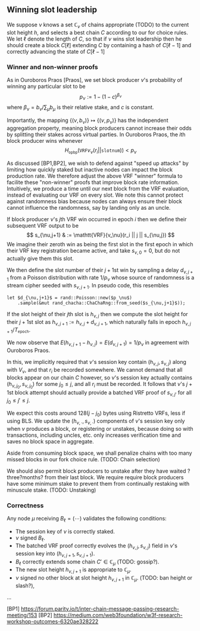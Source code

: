 
## Winning slot leadership

We suppose $\nu$ knows a set $\mathbb{C}_\nu$ of chains
appropriate (TODO) to the current slot height $h$, and
selects a best chain $C$ according to our for choice rules.
We let $\ell$ denote the length of $C$, so that if $\nu$ wins slot
leadership then he should create a block $C[\ell]$ extending $C$
by containing a hash of $C[\ell-1]$ and correctly advancing the
state of $C[\ell-1]$

### Winner and non-winner proofs

As in Ouroboros Praos [Praos], we set block producer $\nu$'s
probability of winning any particular slot to be 
$$ p_\nu := 1-(1-c)^{\beta_\nu} $$
where $\beta_\nu = b_\nu / \sum_\mu b_\mu$ is their relative stake,
and $c$ is constant.

Importantly, the mapping $\{(\nu,b_\nu)\} \mapsto \{(\nu,p_\nu)\}$ has the
independent aggregation property, meaning block producers cannot
increase their odds by splitting their stakes across virtual parties.
In Ouroboros Praos, the $i$th block producer wins whenever
$$ H_{\mathtt{opbp}}(\mathtt{VRF}{v_\nu}( r_i || \mathtt{slotnum} )) < p_\nu $$

As discussed [BP1,BP2], we wish to defend against "speed up attacks"
by limiting how quickly staked but inactive nodes can impact the
block production rate.  We therefore adjust the above VRF "winner"
formula to facilite these "non-winner" proofs that improve block rate
information.  Intuitively, we produce a time until our next block from
the VRF evaluation, instead of evaluating our VRF on every slot.
We note this cannot protect against randomness bias because
nodes can always ensure their block cannot influence the randomness,
say by landing only as an uncle.

If block producer $\nu$'s $j$th VRF win occurred in epoch $i$ then
we define their subsequent VRF output to be
$$ s_{\nu,j+1} & := \mathtt{VRF}{v_\nu}(r_i || j || s_{\nu,j}) $$
We imagine their zeroth win as being the first slot in the first
epoch in which their VRF key registration became active, and
take $s_{\nu,0} = 0$, but do not actually give them this slot.

We then define the slot number of their $j+1$st win by sampling
a delay $d_{\nu,j+1}$ from a Poisson distribution with rate $1/p_\nu$ whose
source of randomness is a stream cipher seeded with $s_{\nu,j+1}$.
In pseudo code, this resembles
```
let $d_{\nu,j+1}$ = rand::Poisson::new($p_\nu$)
    .sample(&mut rand_chacha::ChaChaRng::from_seed($s_{\nu,j+1}$));
```
If the slot height of their $j$th slot is $h_{\nu,j}$ then
we compute the slot height for their $j+1$st slot as
$h_{\nu,j+1} := h_{\nu,j} + d_{\nu,j+1}$, which naturally falls in
epoch $h_{\nu,j+1} / T_{\texttt{epoch}}$.

We now observe that $E(h_{\nu,j+1} - h_{\nu,j}) = E(d_{\nu,j+1}) = 1/p_\nu$
in agreement with Ouroboros Praos.

In this, we implicitly required that $\nu$'s session key contain
$(h_{\nu,j},s_{\nu,j})$ along with $V_\nu$, and that $r_i$ be recorded somewhere.
We cannot demand that all blocks appear on our chain $C$ however, so
$\nu$'s session key actually contains $(h_{\nu,j_0},s_{\nu,j_0})$
for some $j_0 \le j$, and all $r_i$ must be recorded.
It follows that $\nu$'s $j+1$st block attempt should actually provide
a batched VRF proof of $s_{\nu,j'}$ for all $j_0 \le j' \le j$.

We expect this costs around $128 (j-j_0)$ bytes using Ristretto VRFs,
less if using BLS.  We update the $(h_{\nu,\cdot},s_{\nu,\cdot})$
components of $\nu$'s session key only when $\nu$ produces a block,
or registering or unstakes, because doing so with transactions,
including uncles, etc. only increases verification time and saves
no block space in aggregate.

Aside from consuming block space, we shall penalize chains with too
many missed blocks in our fork choice rule.  (TODO: Chain selection)

We should also permit block producers to unstake after they have waited
?three?months? from their last block.  We require require block producers
have some minimum stake to prevent them from continually restaking with
minuscule stake.  (TODO: Unstaking)

### Correctness

Any node $\mu$ receiving $B_\ell = (\cdots)$ validates the following conditions:

 - The session key of $\nu$ is correctly staked.
 - $\nu$ signed $B_\ell$.
 - The batched VRF proof correctly evolves the $(h_{\nu,j},s_{\nu,j})$ field in $\nu$'s session key into $(h_{\nu,j+1},s_{\nu,j+1})$.
 - $B_\ell$ correctly extends some chain $C' \in \mathbb{C}_\mu$ (TODO: gossip?).
 - The new slot height $h_{\nu,j+1}$ is appropriate to $\mathbb{C}_\mu$.
 - $\nu$ signed no other block at slot height $h_{\nu,j+1}$ in $\mathbb{C}_\mu$. (TODO: ban height or slash?),

...


[BP1] https://forum.parity.io/t/inter-chain-message-passing-research-meeting/153
[BP2] https://medium.com/web3foundation/w3f-research-workshop-outcomes-6320ae328222


